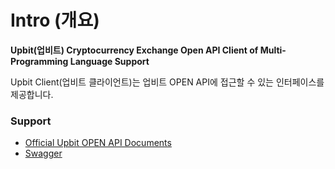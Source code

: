 # Intro (개요)

**Upbit(업비트) Cryptocurrency Exchange Open API Client of Multi-Programming Language Support**

Upbit Client(업비트 클라이언트)는 업비트 OPEN API에 접근할 수 있는 인터페이스를 제공합니다.

### Support
- [Official Upbit OPEN API Documents](https://docs.upbit.com/)
- [Swagger](https://github.com/swagger-api)
